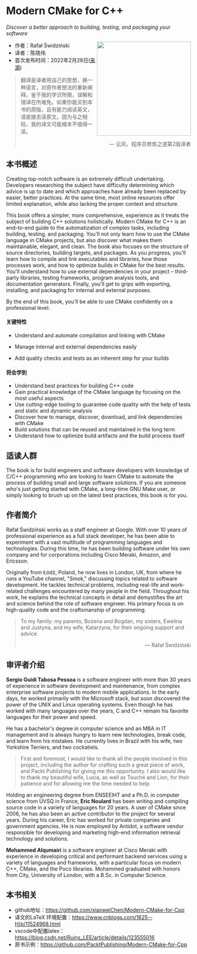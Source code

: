 # Modern CMake for C++  

*Discover a better approach to building, testing, and packaging your software*

<a href="https://www.packtpub.com/product/modern-cmake-for-c/9781801070058"><img src="https://static.packt-cdn.com/products/9781801070058/cover/smaller" height="256px" align="right"></a>

* 作者：Rafał Świdziński
* 译者：陈晓伟
* 首次发布时间：2022年2月28日([来源](https://www.amazon.com/Modern-CMake-Discover-approach-packaging/dp/1801070059))

> 翻译是译者用自己的思想，换一种语言，对原作者想法的重新阐释。鉴于我的学识所限，误解和错译在所难免。如果你能买到本书的原版，且有能力阅读英文，请直接去读原文。因为与之相较，我的译文可能根本不值得一读。
>
> <p align="right"> — 云风，程序员修炼之道第2版译者</p>

## 本书概述

Creating top-notch software is an extremely difficult undertaking. Developers researching the subject have difficulty determining which advice is up to date and which approaches have already been replaced by easier, better practices. At the same time, most online resources offer limited explanation, while also lacking the proper context and structure.

This book offers a simpler, more comprehensive, experience as it treats the subject of building C++ solutions holistically. Modern CMake for C++ is an end-to-end guide to the automatization of complex tasks, including building, testing, and packaging. You'll not only learn how to use the CMake language in CMake projects, but also discover what makes them maintainable, elegant, and clean. The book also focuses on the structure of source directories, building targets, and packages. As you progress, you'll learn how to compile and link executables and libraries, how those processes work, and how to optimize builds in CMake for the best results. You'll understand how to use external dependencies in your project – third-party libraries, testing frameworks, program analysis tools, and documentation generators. Finally, you'll get to grips with exporting, installing, and packaging for internal and external purposes.

By the end of this book, you'll be able to use CMake confidently on a professional level.

#### 关键特性

- Understand and automate compilation and linking with CMake

- Manage internal and external dependencies easily
- Add quality checks and tests as an inherent step for your builds

#### 将会学到

- Understand best practices for building C++ code
- Gain practical knowledge of the CMake language by focusing on the most useful aspects
- Use cutting-edge tooling to guarantee code quality with the help of tests and static and dynamic analysis
- Discover how to manage, discover, download, and link dependencies with CMake
- Build solutions that can be reused and maintained in the long term
- Understand how to optimize build artifacts and the build process itself



## 适读人群

The book is for build engineers and software developers with knowledge of C/C++ programming who are looking to learn CMake to automate the process of building small and large software solutions. If you are someone who's just getting started with CMake, a long-time GNU Make user, or simply looking to brush up on the latest best practices, this book is for you.

## 作者简介

Rafał Świdziński works as a staff engineer at Google. With over 10 years of professional experience as a full stack developer, he has been able to experiment with a vast multitude of programming languages and technologies. During this time, he has been building software under his own company and for corporations including Cisco Meraki, Amazon, and Ericsson. 

Originally from Łódź, Poland, he now lives in London, UK, from where he runs a YouTube channel, "Smok," discussing topics related to software development. He tackles technical problems, including real-life and work-related challenges encountered by many people in the field. Throughout his work, he explains the technical concepts in detail and demystifies the art and science behind the role of software engineer. His primary focus is on high-quality code and the craftsmanship of programming.

> To my family: my parents, Bożena and Bogdan, my sisters, Ewelina and Justyna, and my wife, Katarzyna, for their ongoing support and advice.    
>
> <p align="right"> — Rafał Świdziński</p>

## 审评者介绍

**Sergio Guidi Tabosa Pessoa** is a software engineer with more than 30 years of experience
in software development and maintenance, from complex enterprise software projects to
modern mobile applications. In the early days, he worked primarily with the Microsoft
stack, but soon discovered the power of the UNIX and Linux operating systems. Even
though he has worked with many languages over the years, C and C++ remain his favorite
languages for their power and speed.

He has a bachelor's degree in computer science and an MBA in IT management and is
always hungry to learn new technologies, break code, and learn from his mistakes. He
currently lives in Brazil with his wife, two Yorkshire Terriers, and two cockatiels.  

> First and foremost, I would like to thank all the people involved in this project, including the author for crafting such a great piece of work, and Packt Publishing for giving me this opportunity. I also would like to thank my beautiful wife, Lucia, as well as Touché and Lion, for their patience and for allowing me the time needed to help  

Holding an engineering degree from ENSEEIHT and a Ph.D. in computer science from UVSQ in France, **Eric Noulard** has been writing and compiling source code in a variety of languages for 20 years. A user of CMake since 2006, he has also been an active contributor to the project for several years. During his career, Eric has worked for private companies and government agencies. He is now employed by Antidot, a software vendor responsible for developing and marketing high-end information retrieval technology and solutions.  

**Mohammed Alqumairi** is a software engineer at Cisco Meraki with experience in developing critical and performant backend services using a variety of languages and frameworks, with a particular focus on modern C++, CMake, and the Poco libraries. Mohammed graduated with honors from City, University of London, with a B.Sc. in Computer Science.  



## 本书相关

* github地址：https://github.com/xiaoweiChen/Modern-CMake-for-Cpp
* 译文的LaTeX 环境配置：https://www.cnblogs.com/1625--H/p/11524968.html 
* vscode中配置latex：https://blog.csdn.net/Ruins_LEE/article/details/123555016
* 原书示例：https://github.com/PacktPublishing/Modern-CMake-for-Cpp

